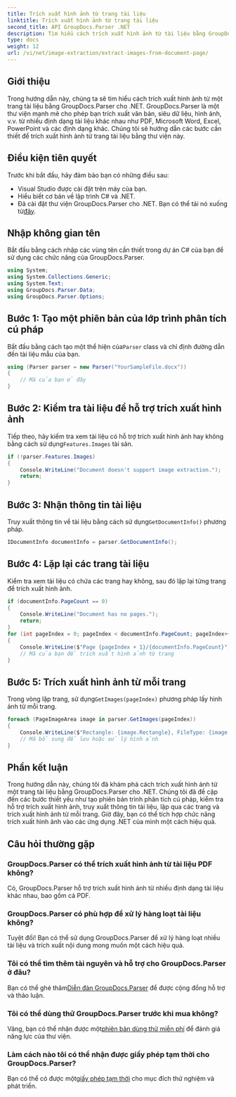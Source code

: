 ```yaml
---
title: Trích xuất hình ảnh từ trang tài liệu
linktitle: Trích xuất hình ảnh từ trang tài liệu
second_title: API GroupDocs.Parser .NET
description: Tìm hiểu cách trích xuất hình ảnh từ tài liệu bằng GroupDocs.Parser cho .NET. Nâng cao khả năng xử lý tài liệu của bạn.
type: docs
weight: 12
url: /vi/net/image-extraction/extract-images-from-document-page/
---
```

## Giới thiệu
Trong hướng dẫn này, chúng ta sẽ tìm hiểu cách trích xuất hình ảnh từ một trang tài liệu bằng GroupDocs.Parser cho .NET. GroupDocs.Parser là một thư viện mạnh mẽ cho phép bạn trích xuất văn bản, siêu dữ liệu, hình ảnh, v.v. từ nhiều định dạng tài liệu khác nhau như PDF, Microsoft Word, Excel, PowerPoint và các định dạng khác. Chúng tôi sẽ hướng dẫn các bước cần thiết để trích xuất hình ảnh từ trang tài liệu bằng thư viện này.
## Điều kiện tiên quyết
Trước khi bắt đầu, hãy đảm bảo bạn có những điều sau:
- Visual Studio được cài đặt trên máy của bạn.
- Hiểu biết cơ bản về lập trình C# và .NET.
- Đã cài đặt thư viện GroupDocs.Parser cho .NET. Bạn có thể tải nó xuống từ[đây](https://releases.groupdocs.com/parser/net/).

## Nhập không gian tên
Bắt đầu bằng cách nhập các vùng tên cần thiết trong dự án C# của bạn để sử dụng các chức năng của GroupDocs.Parser.
```csharp
using System;
using System.Collections.Generic;
using System.Text;
using GroupDocs.Parser.Data;
using GroupDocs.Parser.Options;
```
## Bước 1: Tạo một phiên bản của lớp trình phân tích cú pháp
 Bắt đầu bằng cách tạo một thể hiện của`Parser` class và chỉ định đường dẫn đến tài liệu mẫu của bạn.
```csharp
using (Parser parser = new Parser("YourSampleFile.docx"))
{
    // Mã của bạn ở đây
}
```
## Bước 2: Kiểm tra tài liệu để hỗ trợ trích xuất hình ảnh
 Tiếp theo, hãy kiểm tra xem tài liệu có hỗ trợ trích xuất hình ảnh hay không bằng cách sử dụng`Features.Images` tài sản.
```csharp
if (!parser.Features.Images)
{
    Console.WriteLine("Document doesn't support image extraction.");
    return;
}
```
## Bước 3: Nhận thông tin tài liệu
 Truy xuất thông tin về tài liệu bằng cách sử dụng`GetDocumentInfo()` phương pháp.
```csharp
IDocumentInfo documentInfo = parser.GetDocumentInfo();
```
## Bước 4: Lặp lại các trang tài liệu
Kiểm tra xem tài liệu có chứa các trang hay không, sau đó lặp lại từng trang để trích xuất hình ảnh.
```csharp
if (documentInfo.PageCount == 0)
{
    Console.WriteLine("Document has no pages.");
    return;
}
for (int pageIndex = 0; pageIndex < documentInfo.PageCount; pageIndex++)
{
    Console.WriteLine($"Page {pageIndex + 1}/{documentInfo.PageCount}");
    // Mã của bạn để trích xuất hình ảnh từ trang
}
```
## Bước 5: Trích xuất hình ảnh từ mỗi trang
 Trong vòng lặp trang, sử dụng`GetImages(pageIndex)` phương pháp lấy hình ảnh từ mỗi trang.
```csharp
foreach (PageImageArea image in parser.GetImages(pageIndex))
{
    Console.WriteLine($"Rectangle: {image.Rectangle}, FileType: {image.FileType}");
    // Mã bổ sung để lưu hoặc xử lý hình ảnh
}
```

## Phần kết luận
Trong hướng dẫn này, chúng tôi đã khám phá cách trích xuất hình ảnh từ một trang tài liệu bằng GroupDocs.Parser cho .NET. Chúng tôi đã đề cập đến các bước thiết yếu như tạo phiên bản trình phân tích cú pháp, kiểm tra hỗ trợ trích xuất hình ảnh, truy xuất thông tin tài liệu, lặp qua các trang và trích xuất hình ảnh từ mỗi trang. Giờ đây, bạn có thể tích hợp chức năng trích xuất hình ảnh vào các ứng dụng .NET của mình một cách hiệu quả.

## Câu hỏi thường gặp
### GroupDocs.Parser có thể trích xuất hình ảnh từ tài liệu PDF không?
Có, GroupDocs.Parser hỗ trợ trích xuất hình ảnh từ nhiều định dạng tài liệu khác nhau, bao gồm cả PDF.
### GroupDocs.Parser có phù hợp để xử lý hàng loạt tài liệu không?
Tuyệt đối! Bạn có thể sử dụng GroupDocs.Parser để xử lý hàng loạt nhiều tài liệu và trích xuất nội dung mong muốn một cách hiệu quả.
### Tôi có thể tìm thêm tài nguyên và hỗ trợ cho GroupDocs.Parser ở đâu?
 Bạn có thể ghé thăm[Diễn đàn GroupDocs.Parser](https://forum.groupdocs.com/c/parser/17) để được cộng đồng hỗ trợ và thảo luận.
### Tôi có thể dùng thử GroupDocs.Parser trước khi mua không?
 Vâng, bạn có thể nhận được một[phiên bản dùng thử miễn phí](https://releases.groupdocs.com/) để đánh giá năng lực của thư viện.
### Làm cách nào tôi có thể nhận được giấy phép tạm thời cho GroupDocs.Parser?
 Bạn có thể có được một[giấy phép tạm thời](https://purchase.groupdocs.com/temporary-license/) cho mục đích thử nghiệm và phát triển.